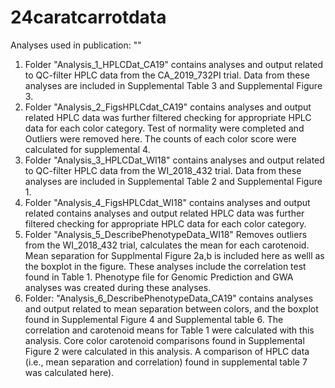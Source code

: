 # 24caratcarrotdata
Analyses used in publication: ""

1) Folder "Analysis_1_HPLCDat_CA19" contains analyses and output related to QC-filter HPLC data from the CA_2019_732PI trial. 
  Data from these analyses are included in Supplemental Table 3 and Supplemental Figure 3. 
2) Folder "Analysis_2_FigsHPLCdat_CA19" contains analyses and output related HPLC data was further filtered checking for appropriate HPLC data for each color category.
   Test of normality were completed and Outliers were removed here. 
   The counts of each color score were calculated for supplemental 4.
3) Folder "Analysis_3_HPLCDat_WI18" contains analyses and output related to QC-filter HPLC data from the WI_2018_432 trial.
     Data from these analyses are included in Supplemental Table 2 and Supplemental Figure 1. 
4) Folder "Analysis_4_FigsHPLCdat_WI18" contains analyses and output related contains analyses and output related HPLC data was further filtered checking for appropriate HPLC data for each color category.
5) Folder "Analysis_5_DescribePhenotypeData_WI18" Removes outliers from the WI_2018_432 trial, calculates the mean for each carotenoid. Mean separation for Supplmental Figure 2a,b is included here as welll as the boxplot in the figure. These analyses include the correlation test found in Table 1. Phenotype file for  Genomic Prediction and GWA analyses was created during these analyses. 
6)  Folder: "Analysis_6_DescribePhenotypeData_CA19" contains analyses and output related to mean separation between colors, and the boxplot found in Supplemental Figure 4 and Supplemental table 6. The correlation and carotenoid means for Table 1 were calculated with this analysis. Core color carotenoid comparisons found in Supplemental Figure 2 were calculated in this analysis. A comparison of HPLC data (i.e., mean separation and correlation) found in supplemental table 7 was calculated here). 
